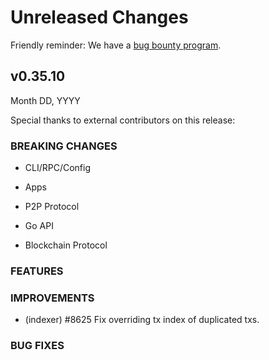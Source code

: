 # Unreleased Changes

Friendly reminder: We have a [bug bounty program](https://hackerone.com/cosmos).

## v0.35.10

Month DD, YYYY

Special thanks to external contributors on this release:

### BREAKING CHANGES

- CLI/RPC/Config

- Apps

- P2P Protocol

- Go API

- Blockchain Protocol

### FEATURES

### IMPROVEMENTS

- (indexer) \#8625 Fix overriding tx index of duplicated txs.

### BUG FIXES

